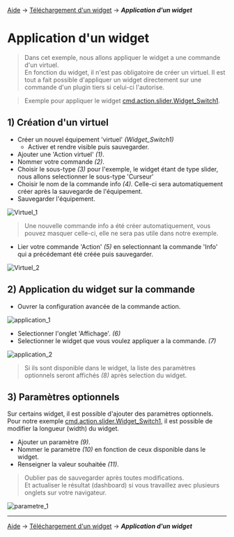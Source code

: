 <a href="../">Aide</a> → <a href="./download">Téléchargement d'un widget</a> → ***Application d'un widget***

# Application d'un widget

> Dans cet exemple, nous allons appliquer le widget a une commande d'un virtuel.<br>
> En fonction du widget, il n'est pas obligatoire de créer un virtuel. Il est tout a fait possible d'appliquer un widget directement sur une commande d'un plugin tiers si celui-ci l'autorise.

> Exemple pour appliquer le widget [cmd.action.slider.Widget_Switch1]({{site.url}}/documentation/{{site.widget}}/fr_FR/action/slider/cmd.action.slider.Widget_Switch1).

## 1) Création d'un virtuel
- Créer un nouvel équipement 'virtuel' *(Widget_Switch1)*
  - Activer et rendre visible puis sauvegarder.
- Ajouter une 'Action virtuel' *(1)*.
- Nommer votre commande *(2)*.
- Choisir le sous-type *(3)* pour l'exemple, le widget étant de type slider, nous allons selectionner le sous-type 'Curseur'
- Choisir le nom de la commande info *(4)*. Celle-ci sera automatiquement créer après la sauvegarde de l'équipement.
- Sauvegarder l'équipement.

<img src="../{{site.img}}/virtuel_1.png" alt="Virtuel_1" />

> Une nouvelle commande info a été créer automatiquement, vous pouvez masquer celle-ci, elle ne sera pas utile dans notre exemple.

- Lier votre commande 'Action' *(5)* en selectionnant la commande 'Info' qui a précédemant été créée puis sauvegarder.

<img src="../{{site.img}}/virtuel_2.png" alt="Virtuel_2" />

## 2) Application du widget sur la commande

- Ouvrer la configuration avancée de la commande action.

<img src="../{{site.img}}/application_1.png" alt="application_1" />

- Selectionner l'onglet 'Affichage'. *(6)*
- Selectionner le widget que vous voulez appliquer a la commande. *(7)*

<img src="../{{site.img}}/application_2.png" alt="application_2" />

> Si ils sont disponible dans le widget, la liste des paramètres optionnels seront affichés *(8)* après selection du widget.

## 3) Paramètres optionnels

Sur certains widget, il est possible d'ajouter des paramètres optionnels.<br>
Pour notre exemple [cmd.action.slider.Widget_Switch1]({{site.url}}/documentation/{{site.widget}}/fr_FR/action/slider/cmd.action.slider.Widget_Switch1), il est possible de modifier la longueur (width) du widget.

- Ajouter un paramètre *(9)*.
- Nommer le paramètre *(10)* en fonction de ceux disponible dans le widget.
- Renseigner la valeur souhaitée *(11)*.

> Oublier pas de sauvegarder après toutes modifications.<br>
> Et actualiser le résultat (dashboard) si vous travaillez avec plusieurs onglets sur votre navigateur.

<img src="../{{site.img}}/parametre_1.png" alt="parametre_1" />








<hr />

<a href="../">Aide</a> → <a href="./download">Téléchargement d'un widget</a> → ***Application d'un widget***